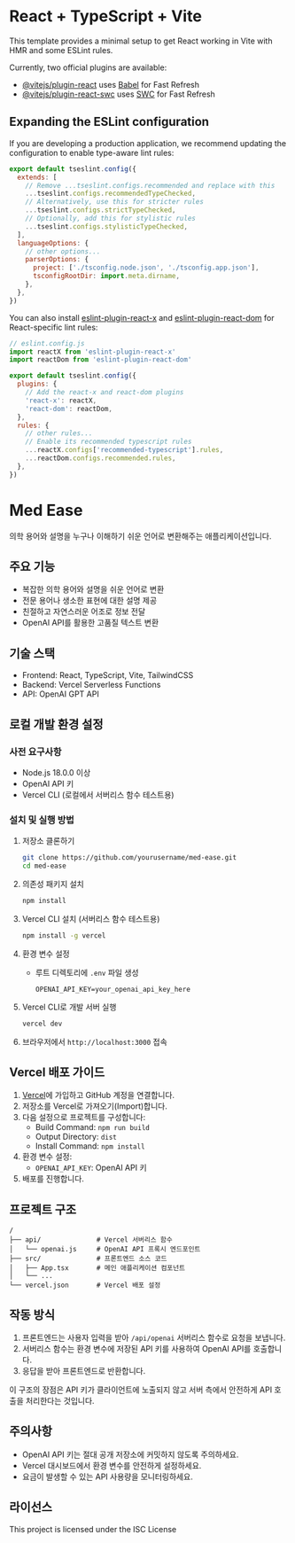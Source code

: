 # React + TypeScript + Vite

This template provides a minimal setup to get React working in Vite with HMR and some ESLint rules.

Currently, two official plugins are available:

- [@vitejs/plugin-react](https://github.com/vitejs/vite-plugin-react/blob/main/packages/plugin-react/README.md) uses [Babel](https://babeljs.io/) for Fast Refresh
- [@vitejs/plugin-react-swc](https://github.com/vitejs/vite-plugin-react-swc) uses [SWC](https://swc.rs/) for Fast Refresh

## Expanding the ESLint configuration

If you are developing a production application, we recommend updating the configuration to enable type-aware lint rules:

```js
export default tseslint.config({
  extends: [
    // Remove ...tseslint.configs.recommended and replace with this
    ...tseslint.configs.recommendedTypeChecked,
    // Alternatively, use this for stricter rules
    ...tseslint.configs.strictTypeChecked,
    // Optionally, add this for stylistic rules
    ...tseslint.configs.stylisticTypeChecked,
  ],
  languageOptions: {
    // other options...
    parserOptions: {
      project: ['./tsconfig.node.json', './tsconfig.app.json'],
      tsconfigRootDir: import.meta.dirname,
    },
  },
})
```

You can also install [eslint-plugin-react-x](https://github.com/Rel1cx/eslint-react/tree/main/packages/plugins/eslint-plugin-react-x) and [eslint-plugin-react-dom](https://github.com/Rel1cx/eslint-react/tree/main/packages/plugins/eslint-plugin-react-dom) for React-specific lint rules:

```js
// eslint.config.js
import reactX from 'eslint-plugin-react-x'
import reactDom from 'eslint-plugin-react-dom'

export default tseslint.config({
  plugins: {
    // Add the react-x and react-dom plugins
    'react-x': reactX,
    'react-dom': reactDom,
  },
  rules: {
    // other rules...
    // Enable its recommended typescript rules
    ...reactX.configs['recommended-typescript'].rules,
    ...reactDom.configs.recommended.rules,
  },
})
```

# Med Ease

의학 용어와 설명을 누구나 이해하기 쉬운 언어로 변환해주는 애플리케이션입니다.

## 주요 기능

- 복잡한 의학 용어와 설명을 쉬운 언어로 변환
- 전문 용어나 생소한 표현에 대한 설명 제공
- 친절하고 자연스러운 어조로 정보 전달
- OpenAI API를 활용한 고품질 텍스트 변환

## 기술 스택

- Frontend: React, TypeScript, Vite, TailwindCSS
- Backend: Vercel Serverless Functions
- API: OpenAI GPT API

## 로컬 개발 환경 설정

### 사전 요구사항

- Node.js 18.0.0 이상
- OpenAI API 키
- Vercel CLI (로컬에서 서버리스 함수 테스트용)

### 설치 및 실행 방법

1. 저장소 클론하기
   ```bash
   git clone https://github.com/yourusername/med-ease.git
   cd med-ease
   ```

2. 의존성 패키지 설치
   ```bash
   npm install
   ```

3. Vercel CLI 설치 (서버리스 함수 테스트용)
   ```bash
   npm install -g vercel
   ```

4. 환경 변수 설정
   - 루트 디렉토리에 `.env` 파일 생성
     ```
     OPENAI_API_KEY=your_openai_api_key_here
     ```

5. Vercel CLI로 개발 서버 실행
   ```bash
   vercel dev
   ```

6. 브라우저에서 `http://localhost:3000` 접속

## Vercel 배포 가이드

1. [Vercel](https://vercel.com)에 가입하고 GitHub 계정을 연결합니다.
2. 저장소를 Vercel로 가져오기(Import)합니다.
3. 다음 설정으로 프로젝트를 구성합니다:
   - Build Command: `npm run build`
   - Output Directory: `dist`
   - Install Command: `npm install`
4. 환경 변수 설정:
   - `OPENAI_API_KEY`: OpenAI API 키
5. 배포를 진행합니다.

## 프로젝트 구조

```
/
├── api/              # Vercel 서버리스 함수
│   └── openai.js     # OpenAI API 프록시 엔드포인트
├── src/              # 프론트엔드 소스 코드
│   ├── App.tsx       # 메인 애플리케이션 컴포넌트
│   └── ...
└── vercel.json       # Vercel 배포 설정
```

## 작동 방식

1. 프론트엔드는 사용자 입력을 받아 `/api/openai` 서버리스 함수로 요청을 보냅니다.
2. 서버리스 함수는 환경 변수에 저장된 API 키를 사용하여 OpenAI API를 호출합니다.
3. 응답을 받아 프론트엔드로 반환합니다.

이 구조의 장점은 API 키가 클라이언트에 노출되지 않고 서버 측에서 안전하게 API 호출을 처리한다는 것입니다.

## 주의사항

- OpenAI API 키는 절대 공개 저장소에 커밋하지 않도록 주의하세요.
- Vercel 대시보드에서 환경 변수를 안전하게 설정하세요.
- 요금이 발생할 수 있는 API 사용량을 모니터링하세요.

## 라이선스

This project is licensed under the ISC License
